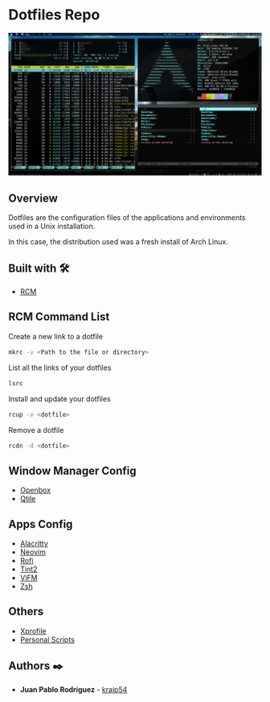 # Dotfiles Repo

![Qtile](screenshots/qtile.png)

## Overview

Dotfiles are the configuration files of the applications and environments used in a Unix installation.

In this case, the distribution used was a fresh install of Arch Linux.

## Built with 🛠️

- [RCM](https://github.com/thoughtbot/rcm)

## RCM Command List

Create a new link to a dotfile

```bash
mkrc -v <Path to the file or directory>
```

List all the links of your dotfiles

```bash
lsrc
```

Install and update your dotfiles

```bash
rcup -v <dotfile>
```

Remove a dotfile

```bash
rcdn -d <dotfile>
```

## Window Manager Config

- [Openbox](https://github.com/krajp54/.dotfiles/tree/master/config/openbox)
- [Qtile](https://github.com/krajp54/.dotfiles/tree/master/config/qtile)

## Apps Config

- [Alacritty](https://github.com/krajp54/.dotfiles/tree/master/config/alacritty)
- [Neovim](https://github.com/krajp54/.dotfiles/tree/master/config/nvim)
- [Rofi](config/rofi/config.rasi)
- [Tint2](config/tint2/tint2rc)
- [ViFM](https://github.com/krajp54/.dotfiles/tree/master/config/vifm)
- [Zsh](zshrc)

## Others

- [Xprofile](xprofile)
- [Personal Scripts](https://github.com/krajp54/.dotfiles/tree/master/scripts)

## Authors ✒️

- **Juan Pablo Rodríguez** - [krajp54](https://github.com/krajp54)
